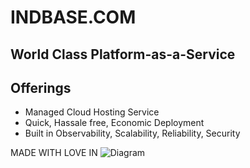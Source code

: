 # INDBASE.COM

## World Class Platform-as-a-Service

## Offerings

- Managed Cloud Hosting Service
- Quick, Hassale free, Economic Deployment
- Built in Observability, Scalability, Reliability, Security

MADE WITH LOVE IN ![Diagram](https://img.icons8.com/emoji/48/india-emoji.png)

